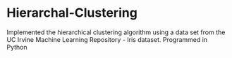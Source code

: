 # Hierarchal-Clustering
Implemented the hierarchical clustering algorithm using a data set from the UC Irvine Machine Learning Repository - Iris dataset. Programmed in Python
